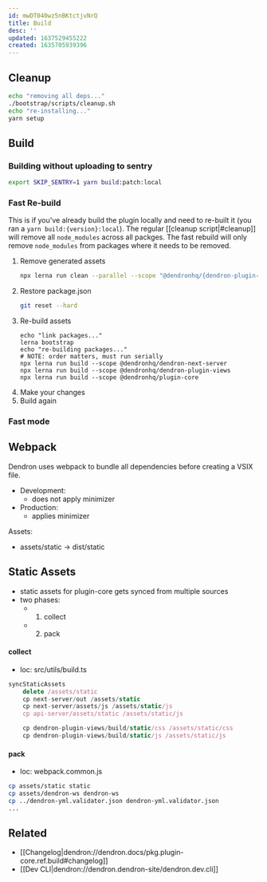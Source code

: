 ```yaml
---
id: mwDT040wz5nBKtctjvNrQ
title: Build
desc: ''
updated: 1637529455222
created: 1635705939396
---
```



## Cleanup

```sh
echo "removing all deps..."
./bootstrap/scripts/cleanup.sh
echo "re-installing..."
yarn setup
```

## Build

### Building without uploading to sentry

```sh
export SKIP_SENTRY=1 yarn build:patch:local
```

### Fast Re-build

This is if you've already build the plugin locally and need to re-built it (you ran a `yarn build:{version}:local`).
The regular [[cleanup script|#cleanup]] will remove all `node_modules` across all packges. 
The fast rebuild will only remove `node_modules` from packages where it needs to be removed. 

1. Remove generated assets
    ```sh
    npx lerna run clean --parallel --scope "@dendronhq/{dendron-plugin-views,dendron-next-server,plugin-core}"
    ```
1. Restore package.json
    ```sh
    git reset --hard
    ```
1. Re-build assets
    ```
    echo "link packages..."
    lerna bootstrap
    echo "re-building packages..."
    # NOTE: order matters, must run serially
    npx lerna run build --scope @dendronhq/dendron-next-server
    npx lerna run build --scope @dendronhq/dendron-plugin-views
    npx lerna run build --scope @dendronhq/plugin-core
    ```
1. Make your changes
1. Build again


### Fast mode

## Webpack

Dendron uses webpack to bundle all dependencies before creating a VSIX file. 

- Development:
    - does not apply minimizer
- Production:
    - applies minimizer

Assets:
- assets/static -> dist/static


## Static Assets
- static assets for plugin-core gets synced from multiple sources
- two phases:
    - 1. collect 
    - 2. pack

#### collect
- loc: src/utils/build.ts

```ts
syncStaticAssets
    delete /assets/static
    cp next-server/out /assets/static
    cp next-server/assets/js /assets/static/js
    cp api-server/assets/static /assets/static/js

    cp dendron-plugin-views/build/static/css /assets/static/css
    cp dendron-plugin-views/build/static/js /assets/static/js
```

#### pack
- loc: webpack.common.js

```sh
cp assets/static static
cp assets/dendron-ws dendron-ws
cp ../dendron-yml.validator.json dendron-yml.validator.json
... 
```

## Related
- [[Changelog|dendron://dendron.docs/pkg.plugin-core.ref.build#changelog]]
- [[Dev CLI|dendron://dendron.dendron-site/dendron.dev.cli]]
